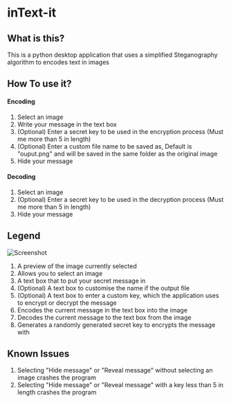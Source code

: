 # inText-it
## What is this?

This is a python desktop application that uses a simplified Steganography algorithm to encodes text in images


## How To use it?

#### Encoding
1. Select an image
2. Write your message in the text box
3. (Optional) Enter a secret key to be used in the encryption process (Must me more than 5 in length)
4. (Optional) Enter a custom file name to be saved as, Default is "ouput.png" and will be saved in the same folder as the original image
5. Hide your message

#### Decoding
1. Select an image
2. (Optional) Enter a secret key to be used in the decryption process (Must me more than 5 in length)
3. Hide your message

## Legend

![Screenshot](https://i.imgur.com/knv4yW1.png "Screenshot")
1. A preview of the image currently selected
2. Allows you to select an image
3. A text box that to put your secret message in
4. (Optional) A text box to customise the name if the output file
5. (Optional) A text box to enter a custom key, which the application uses to encrypt or decrypt the message
6. Encodes the current message in the text box into the image
7. Decodes the current message to the text box from the image
9. Generates a randomly generated secret key to encrypts the message with

## Known Issues

1. Selecting "Hide message" or "Reveal message" without selecting an image crashes the program
2. Selecting "Hide message" or "Reveal message" with a key less than 5 in length crashes the program
